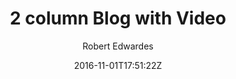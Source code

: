 ---
title: "2 column Blog with Video"
github: https://github.com/Digital-Roots/Jekyll-2-Column-Theme
demo: http://www.digitalroots.io/two-column/
author: Robert Edwardes

ssg:
  - Jekyll
cms:
  - No Cms
date: 2016-11-01T17:51:22Z
github_branch: master
description: "Basic Jekyll Theme with 2 Column"
---